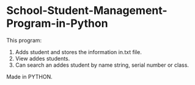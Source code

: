 # School-Student-Management-Program-in-Python

This program:
1. Adds student and stores the information in.txt file.
2. View addes students.
3. Can search an addes student by name string, serial number or class.

Made in PYTHON.
